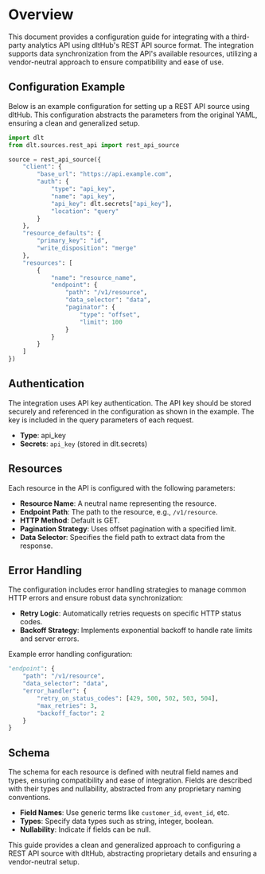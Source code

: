 # Overview

This document provides a configuration guide for integrating with a third-party analytics API using dltHub's REST API source format. The integration supports data synchronization from the API's available resources, utilizing a vendor-neutral approach to ensure compatibility and ease of use.

## Configuration Example

Below is an example configuration for setting up a REST API source using dltHub. This configuration abstracts the parameters from the original YAML, ensuring a clean and generalized setup.

```python
import dlt
from dlt.sources.rest_api import rest_api_source

source = rest_api_source({
    "client": {
        "base_url": "https://api.example.com",
        "auth": {
            "type": "api_key",
            "name": "api_key",
            "api_key": dlt.secrets["api_key"],
            "location": "query"
        }
    },
    "resource_defaults": {
        "primary_key": "id",
        "write_disposition": "merge"
    },
    "resources": [
        {
            "name": "resource_name",
            "endpoint": {
                "path": "/v1/resource",
                "data_selector": "data",
                "paginator": {
                    "type": "offset",
                    "limit": 100
                }
            }
        }
    ]
})
```

## Authentication

The integration uses API key authentication. The API key should be stored securely and referenced in the configuration as shown in the example. The key is included in the query parameters of each request.

- **Type**: api_key
- **Secrets**: `api_key` (stored in dlt.secrets)

## Resources

Each resource in the API is configured with the following parameters:

- **Resource Name**: A neutral name representing the resource.
- **Endpoint Path**: The path to the resource, e.g., `/v1/resource`.
- **HTTP Method**: Default is GET.
- **Pagination Strategy**: Uses offset pagination with a specified limit.
- **Data Selector**: Specifies the field path to extract data from the response.

## Error Handling

The configuration includes error handling strategies to manage common HTTP errors and ensure robust data synchronization:

- **Retry Logic**: Automatically retries requests on specific HTTP status codes.
- **Backoff Strategy**: Implements exponential backoff to handle rate limits and server errors.

Example error handling configuration:

```python
"endpoint": {
    "path": "/v1/resource",
    "data_selector": "data",
    "error_handler": {
        "retry_on_status_codes": [429, 500, 502, 503, 504],
        "max_retries": 3,
        "backoff_factor": 2
    }
}
```

## Schema

The schema for each resource is defined with neutral field names and types, ensuring compatibility and ease of integration. Fields are described with their types and nullability, abstracted from any proprietary naming conventions.

- **Field Names**: Use generic terms like `customer_id`, `event_id`, etc.
- **Types**: Specify data types such as string, integer, boolean.
- **Nullability**: Indicate if fields can be null.

This guide provides a clean and generalized approach to configuring a REST API source with dltHub, abstracting proprietary details and ensuring a vendor-neutral setup.